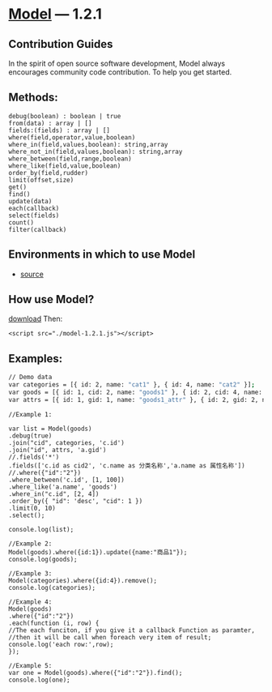 [Model](https://github.com/itwrite/model/) — 1.2.1
==================================================

Contribution Guides
--------------------------------------

In the spirit of open source software development, Model always encourages community code contribution. To help you get started.

Methods: 
---------------------------
```
debug(boolean) : boolean | true
from(data) : array | []
fields:(fields) : array | []
where(field,operator,value,boolean)
where_in(field,values,boolean): string,array
where_not_in(field,values,boolean): string,array
where_between(field,range,boolean)
where_like(field,value,boolean)
order_by(field,rudder)
limit(offset,size)
get()
find()
update(data)
each(callback)
select(fields)
count()
filter(callback)
```

Environments in which to use Model
--------------------------------------

- [source](https://github.com/itwrite/model/blob/master/model-1.2.1.js)

How use Model? 
----------------------------
[download](https://github.com/itwrite/model/)
Then:
```
<script src="./model-1.2.1.js"></script>
```

Examples:
--------------------------------------
```bash
// Demo data
var categories = [{ id: 2, name: "cat1" }, { id: 4, name: "cat2" }];
var goods = [{ id: 1, cid: 2, name: "goods1" }, { id: 2, cid: 4, name: "goods2" }];
var attrs = [{ id: 1, gid: 1, name: "goods1_attr" }, { id: 2, gid: 2, name: "goods2_attr" }];

```
```
//Example 1:

var list = Model(goods)
.debug(true)
.join("cid", categories, 'c.id')
.join("id", attrs, 'a.gid')
//.fields('*')
.fields(['c.id as cid2', 'c.name as 分类名称','a.name as 属性名称'])
//.where({"id":"2"})
.where_between('c.id', [1, 100])
.where_like('a.name', 'goods')
.where_in("c.id", [2, 4])
.order_by({ "id": 'desc', "cid": 1 })
.limit(0, 10)
.select();

console.log(list);

```
```
//Example 2:
Model(goods).where({id:1}).update({name:"商品1"});
console.log(goods);
```
```
//Example 3:
Model(categories).where({id:4}).remove();
console.log(categories);
```
```
//Example 4:
Model(goods)
.where({"id":"2"})
.each(function (i, row) {
//The each funciton, if you give it a callback Function as paramter, 
//then it will be call when foreach very item of result;
console.log('each row:',row);
});
```
```
//Example 5:
var one = Model(goods).where({"id":"2"}).find();
console.log(one);
```
